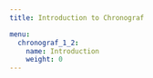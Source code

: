 ```yaml
---
title: Introduction to Chronograf

menu:
  chronograf_1_2:
    name: Introduction
    weight: 0
---
```

